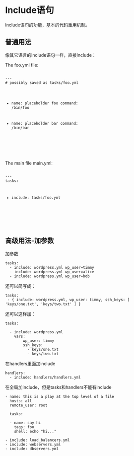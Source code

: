 # Include语句

Include语句的功能，基本的代码重用机制。

## 普通用法


像其它语言的Include语句一样，直接Include：
<div style="-webkit-column-count:2; -moz-column-count: 2; column-count: 2; -webkit-column-rule: 1px dotted #e0e0e0; -moz-column-rule: 1px dotted #e0e0e0; column-rule: 1px dotted #e0e0e0;">
    <div style="display: inline-block;">
    The foo.yml file:
        <pre>
<code>
---
# possibly saved as tasks/foo.yml

- name: placeholder foo
  command: /bin/foo

- name: placeholder bar
  command: /bin/bar
</code>
    </pre>
    </div>
    <div style="display: inline-block;">
    The main file main.yml:
       <pre>
<code>
---
tasks:

  - include: tasks/foo.yml




</code>
      </pre>
    </div>
</div>


## 高级用法-加参数


加参数
```
tasks:
  - include: wordpress.yml wp_user=timmy
  - include: wordpress.yml wp_user=alice
  - include: wordpress.yml wp_user=bob
```

还可以简写成：
```
tasks:
 - { include: wordpress.yml, wp_user: timmy, ssh_keys: [ 'keys/one.txt', 'keys/two.txt' ] }
```

还可以这样加：
```
tasks:

  - include: wordpress.yml
    vars:
        wp_user: timmy
        ssh_keys:
          - keys/one.txt
          - keys/two.txt
```

在handlers里面加include
```
handlers:
  - include: handlers/handlers.yml
```

在全局加include，但是tasks和handlers不能有include
```
- name: this is a play at the top level of a file
  hosts: all
  remote_user: root

  tasks:

  - name: say hi
    tags: foo
    shell: echo "hi..."

- include: load_balancers.yml
- include: webservers.yml
- include: dbservers.yml
```
